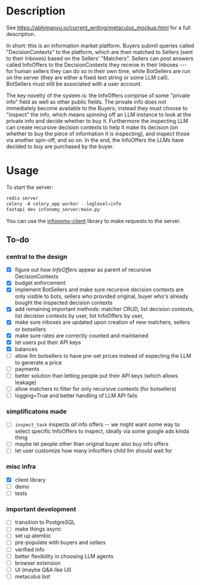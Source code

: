 # Description

See https://abhimanyu.io/current_writing/metaculus_mockup.html for a full description.

In short: this is an information market platform. Buyers submit queries called "DecisionContexts" to the platform, which are then matched to Sellers (sent to their Inboxes) based on the Sellers' "Matchers". Sellers can post answers called InfoOffers to the DecisionContexts they receive in their Inboxes --- for human sellers they can do so in their own time, while BotSellers are run on the server (they are either a fixed text string or some LLM call). BotSellers must still be associated with a user account.

The key novelty of the system is: the InfoOffers comprise of some "private info" field as well as other public fields. The private info does not immediately become available to the Buyers; instead they must choose to "inspect" the info, which means spinning off an LLM instance to look at the private info and decide whether to buy it. Furthermore the inspecting LLM can create recursive decision contexts to help it make its decision (on whether to buy the piece of information it is inspecting), and inspect those via another spin-off, and so on. In the end, the InfoOffers the LLMs have decided to buy are purchased by the buyer.

# Usage

To start the server:

```python
redis-server
celery -A celery_app worker --loglevel=info
fastapi dev infonomy_server/main.py
```

You can use the [infonomy-client](https://github.com/abhimanyupallavisudhir/infonomy-client) library to make requests to the server.

## To-do
### central to the design
- [x] figure out how *InfoOffers* appear as parent of recursive DecisionContexts
- [x] budget enforcement
- [x] implement BotSellers and make sure recursive decision contexts are only visible to bots, sellers who provided original, buyer who's already bought the inspected decision contexts
- [x] add remaining important methods: matcher CRUD, list decision contexts, list decision contexts by user, list InfoOffers by user, 
- [x] make sure inboxes are updated upon creation of new matchers, sellers or botsellers
- [x] make sure rates are correctly counted and maintained
- [x] let users put their API keys
- [x] balances
- [ ] allow llm botsellers to have pre-set prices instead of expecting the LLM to generate a price
- [ ] payments
- [ ] better solution than letting people put their API keys (which allows leakage)
- [ ] allow matchers to filter for only recursive contexts (for botsellers)
- [ ] logging=True and better handling of LLM API fails

### simplificatons made
- [ ] `inspect_task` inspects *all* info offers -- we might want some way to select specific InfoOffers to inspect, ideally via some google ads kinda thing
- [ ] maybe let people other than original buyer also buy info offers
- [ ] let user customize how many infooffers child llm should wait for

### misc infra
- [x] client library
- [ ] demo
- [ ] tests

### important development
- [ ] transition to PostgreSQL
- [ ] make things async
- [ ] set up alembic 
- [ ] pre-populate with buyers and sellers
- [ ] verified info
- [ ] better flexibility in choosing LLM agents
- [ ] browser extension
- [ ] UI (maybe Q&A like UI)
- [ ] metaculus bot